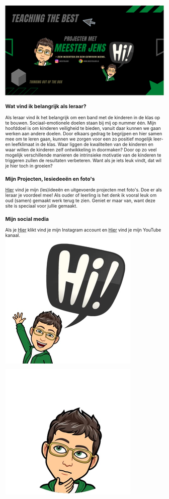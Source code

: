 ![](png.png)
### Wat vind ik belangrijk als leraar?
Als leraar vind ik het belangrijk om een band met de kinderen in de klas op te bouwen. Sociaal-emotionele doelen staan bij mij op nummer één. Mijn hoofddoel is om kinderen veiligheid te bieden, vanuit daar kunnen we gaan werken aan andere doelen.
Door elkaars gedrag te begrijpen en hier samen mee om te leren gaan, kunnen we zorgen voor een zo positief mogelijk leer- en leefklimaat in de klas. Waar liggen de kwaliteiten van de kinderen en waar willen de kinderen zelf ontwikkeling in doormaken? Door op zo veel mogelijk verschillende manieren de intrinsieke motivatie van de kinderen te triggeren zullen de resultaten verbeteren. Want als je iets leuk vindt, dat wil je hier toch in groeien?                                                                                                                                   
### Mijn Projecten, lesiedeeën en foto's
[Hier](https://meesterjenss.weebly.com) vind je mijn (les)ideeën en uitgevoerde projecten met foto's. Doe er als leraar je voordeel mee!
Als ouder of leerling is het denk ik vooral leuk om oud (samen) gemaakt werk terug te zien. Geniet er maar van, want deze site is speciaal voor jullie gemaakt.																																																												                                                                                                                              
### Mijn social media
Als je [Hier](https://www.instagram.com/meesterjens/?hl=nl) klikt vind je mijn Instagram account
en [Hier](https://www.youtube.com/channel/UCKPzBEjeoImta8kHrjBijZA?view_as=subscriber) vind je mijn YouTube kanaal.                                                                                                                                                                  
![](ik.jpg) 

  

![](j.jpg)
